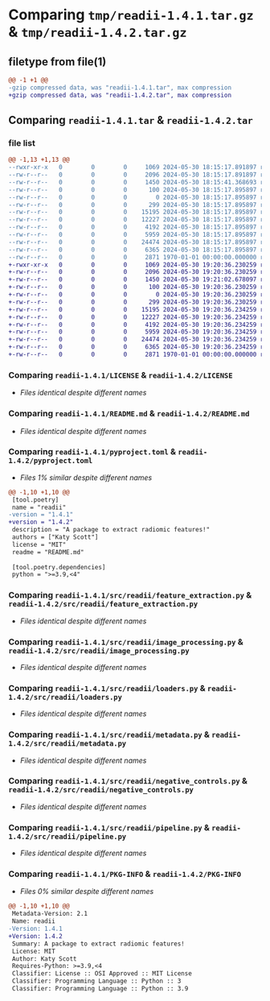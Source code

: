 # Comparing `tmp/readii-1.4.1.tar.gz` & `tmp/readii-1.4.2.tar.gz`

## filetype from file(1)

```diff
@@ -1 +1 @@
-gzip compressed data, was "readii-1.4.1.tar", max compression
+gzip compressed data, was "readii-1.4.2.tar", max compression
```

## Comparing `readii-1.4.1.tar` & `readii-1.4.2.tar`

### file list

```diff
@@ -1,13 +1,13 @@
--rwxr-xr-x   0        0        0     1069 2024-05-30 18:15:17.891897 readii-1.4.1/LICENSE
--rw-r--r--   0        0        0     2096 2024-05-30 18:15:17.891897 readii-1.4.1/README.md
--rw-r--r--   0        0        0     1450 2024-05-30 18:15:41.368693 readii-1.4.1/pyproject.toml
--rw-r--r--   0        0        0      100 2024-05-30 18:15:17.895897 readii-1.4.1/src/readii/__init__.py
--rw-r--r--   0        0        0        0 2024-05-30 18:15:17.895897 readii-1.4.1/src/readii/data/__init__.py
--rw-r--r--   0        0        0      299 2024-05-30 18:15:17.895897 readii-1.4.1/src/readii/data/default_pyradiomics.yaml
--rw-r--r--   0        0        0    15195 2024-05-30 18:15:17.895897 readii-1.4.1/src/readii/feature_extraction.py
--rw-r--r--   0        0        0    12227 2024-05-30 18:15:17.895897 readii-1.4.1/src/readii/image_processing.py
--rw-r--r--   0        0        0     4192 2024-05-30 18:15:17.895897 readii-1.4.1/src/readii/loaders.py
--rw-r--r--   0        0        0     5959 2024-05-30 18:15:17.895897 readii-1.4.1/src/readii/metadata.py
--rw-r--r--   0        0        0    24474 2024-05-30 18:15:17.895897 readii-1.4.1/src/readii/negative_controls.py
--rw-r--r--   0        0        0     6365 2024-05-30 18:15:17.895897 readii-1.4.1/src/readii/pipeline.py
--rw-r--r--   0        0        0     2871 1970-01-01 00:00:00.000000 readii-1.4.1/PKG-INFO
+-rwxr-xr-x   0        0        0     1069 2024-05-30 19:20:36.230259 readii-1.4.2/LICENSE
+-rw-r--r--   0        0        0     2096 2024-05-30 19:20:36.230259 readii-1.4.2/README.md
+-rw-r--r--   0        0        0     1450 2024-05-30 19:21:02.678097 readii-1.4.2/pyproject.toml
+-rw-r--r--   0        0        0      100 2024-05-30 19:20:36.230259 readii-1.4.2/src/readii/__init__.py
+-rw-r--r--   0        0        0        0 2024-05-30 19:20:36.230259 readii-1.4.2/src/readii/data/__init__.py
+-rw-r--r--   0        0        0      299 2024-05-30 19:20:36.230259 readii-1.4.2/src/readii/data/default_pyradiomics.yaml
+-rw-r--r--   0        0        0    15195 2024-05-30 19:20:36.234259 readii-1.4.2/src/readii/feature_extraction.py
+-rw-r--r--   0        0        0    12227 2024-05-30 19:20:36.234259 readii-1.4.2/src/readii/image_processing.py
+-rw-r--r--   0        0        0     4192 2024-05-30 19:20:36.234259 readii-1.4.2/src/readii/loaders.py
+-rw-r--r--   0        0        0     5959 2024-05-30 19:20:36.234259 readii-1.4.2/src/readii/metadata.py
+-rw-r--r--   0        0        0    24474 2024-05-30 19:20:36.234259 readii-1.4.2/src/readii/negative_controls.py
+-rw-r--r--   0        0        0     6365 2024-05-30 19:20:36.234259 readii-1.4.2/src/readii/pipeline.py
+-rw-r--r--   0        0        0     2871 1970-01-01 00:00:00.000000 readii-1.4.2/PKG-INFO
```

### Comparing `readii-1.4.1/LICENSE` & `readii-1.4.2/LICENSE`

 * *Files identical despite different names*

### Comparing `readii-1.4.1/README.md` & `readii-1.4.2/README.md`

 * *Files identical despite different names*

### Comparing `readii-1.4.1/pyproject.toml` & `readii-1.4.2/pyproject.toml`

 * *Files 1% similar despite different names*

```diff
@@ -1,10 +1,10 @@
 [tool.poetry]
 name = "readii"
-version = "1.4.1"
+version = "1.4.2"
 description = "A package to extract radiomic features!"
 authors = ["Katy Scott"]
 license = "MIT"
 readme = "README.md"
 
 [tool.poetry.dependencies]
 python = ">=3.9,<4"
```

### Comparing `readii-1.4.1/src/readii/feature_extraction.py` & `readii-1.4.2/src/readii/feature_extraction.py`

 * *Files identical despite different names*

### Comparing `readii-1.4.1/src/readii/image_processing.py` & `readii-1.4.2/src/readii/image_processing.py`

 * *Files identical despite different names*

### Comparing `readii-1.4.1/src/readii/loaders.py` & `readii-1.4.2/src/readii/loaders.py`

 * *Files identical despite different names*

### Comparing `readii-1.4.1/src/readii/metadata.py` & `readii-1.4.2/src/readii/metadata.py`

 * *Files identical despite different names*

### Comparing `readii-1.4.1/src/readii/negative_controls.py` & `readii-1.4.2/src/readii/negative_controls.py`

 * *Files identical despite different names*

### Comparing `readii-1.4.1/src/readii/pipeline.py` & `readii-1.4.2/src/readii/pipeline.py`

 * *Files identical despite different names*

### Comparing `readii-1.4.1/PKG-INFO` & `readii-1.4.2/PKG-INFO`

 * *Files 0% similar despite different names*

```diff
@@ -1,10 +1,10 @@
 Metadata-Version: 2.1
 Name: readii
-Version: 1.4.1
+Version: 1.4.2
 Summary: A package to extract radiomic features!
 License: MIT
 Author: Katy Scott
 Requires-Python: >=3.9,<4
 Classifier: License :: OSI Approved :: MIT License
 Classifier: Programming Language :: Python :: 3
 Classifier: Programming Language :: Python :: 3.9
```

